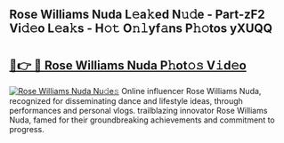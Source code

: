 ## Rose Williams Nuda L𝚎a𝚔ed N𝚞𝚍e - Part-zF2 Vi𝚍𝚎o L𝚎a𝚔s - H𝚘𝚝 O𝚗𝚕yf𝚊ns P𝚑𝚘tos yXUQQ

# <h2><a href="http://kfdb31.oniu.top/?m=Rose+Williams+Nuda">🔗👉 🔴 Rose Williams Nuda P𝚑ot𝚘𝚜 V𝚒d𝚎o</a></h2>

[![Rose Williams Nuda Nu𝚍e𝚜](https://i.imgur.com/0qMVB7G.gif)](http://kfdb31.oniu.top/?m=Rose+Williams+Nuda)
Online influencer Rose Williams Nuda, recognized for disseminating dance and lifestyle ideas, through performances and personal vlogs. trailblazing innovator Rose Williams Nuda, famed for their groundbreaking achievements and commitment to progress.  
